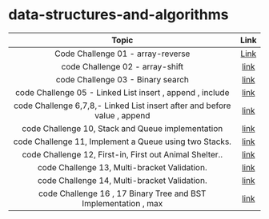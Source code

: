 # data-structures-and-algorithms

|                                   Topic                                   |                                                                             Link                                                                             |
| :-----------------------------------------------------------------------: | :----------------------------------------------------------------------------------------------------------------------------------------------------------: |
|                     Code Challenge 01 - array-reverse                     |                       [Link](https://github.com/HamzaQahoush/data-structures-and-algorithms/blob/main/array-reverse/array-reverse.md)                        |
|                      code Challenge 02 - array-shift                      |                         [link](https://github.com/HamzaQahoush/data-structures-and-algorithms/blob/main/array-shift/array-shift.md)                          |
|                     code Challenge 03 - Binary search                     |                       [link](https://github.com/HamzaQahoush/data-structures-and-algorithms/blob/main/BinarySearch/BinarySearch%20.md)                       |
|         code Challenge 05 - Linked List insert , append , include         |                                 [link](https://github.com/HamzaQahoush/data-structures-and-algorithms/tree/main/linked_list)                                 |
| code Challenge 6,7,8,- Linked List insert after and before value , append | [link](https://github.com/HamzaQahoush/data-structures-and-algorithms--Python/tree/master/data_structures_and_algorithms_python/data_structures/linked_list) |
|             code Challenge 10, Stack and Queue implementation             |                                                                [link](https://bit.ly/2T5Ayim)                                                                |
|          code Challenge 11, Implement a Queue using two Stacks.           |                                                                [link](https://bit.ly/3jxdzYn)                                                                |
|          code Challenge 12, First-in, First out Animal Shelter..          |                                                                [link](https://bit.ly/3AeMWgG)                                                                |
|               code Challenge 13, Multi-bracket Validation.                |                                                                [link](https://bit.ly/2UNhvtH)                                                                |
|               code Challenge 14, Multi-bracket Validation.                |                                                                [link](https://bit.ly/2UNhvtH)                                                                |
|      code Challenge 16 , 17 Binary Tree and BST Implementation , max      |                                                                [link](https://bit.ly/2UNhvtH)                                                                |
